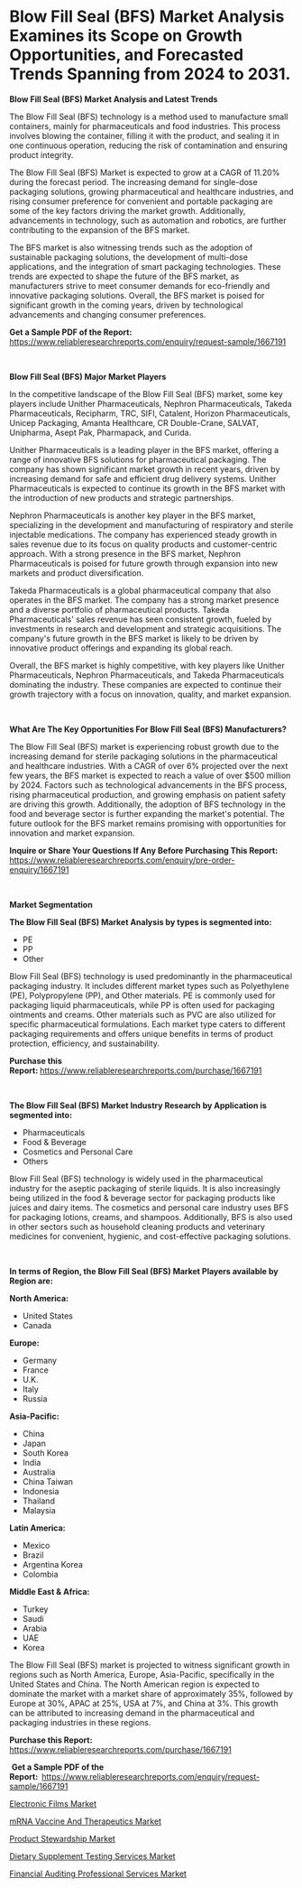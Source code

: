 <p><h1>Blow Fill Seal (BFS) Market Analysis Examines its Scope on Growth Opportunities, and Forecasted Trends Spanning from 2024 to 2031.</h1></p><p><strong>Blow Fill Seal (BFS) Market Analysis and Latest Trends</strong></p>
<p><p>The Blow Fill Seal (BFS) technology is a method used to manufacture small containers, mainly for pharmaceuticals and food industries. This process involves blowing the container, filling it with the product, and sealing it in one continuous operation, reducing the risk of contamination and ensuring product integrity. </p><p>The Blow Fill Seal (BFS) Market is expected to grow at a CAGR of 11.20% during the forecast period. The increasing demand for single-dose packaging solutions, growing pharmaceutical and healthcare industries, and rising consumer preference for convenient and portable packaging are some of the key factors driving the market growth. Additionally, advancements in technology, such as automation and robotics, are further contributing to the expansion of the BFS market.</p><p>The BFS market is also witnessing trends such as the adoption of sustainable packaging solutions, the development of multi-dose applications, and the integration of smart packaging technologies. These trends are expected to shape the future of the BFS market, as manufacturers strive to meet consumer demands for eco-friendly and innovative packaging solutions. Overall, the BFS market is poised for significant growth in the coming years, driven by technological advancements and changing consumer preferences.</p></p>
<p><strong>Get a Sample PDF of the Report:&nbsp;</strong> <a href="https://www.reliableresearchreports.com/enquiry/request-sample/1667191">https://www.reliableresearchreports.com/enquiry/request-sample/1667191</a></p>
<p>&nbsp;</p>
<p><strong>Blow Fill Seal (BFS) Major Market Players</strong></p>
<p><p>In the competitive landscape of the Blow Fill Seal (BFS) market, some key players include Unither Pharmaceuticals, Nephron Pharmaceuticals, Takeda Pharmaceuticals, Recipharm, TRC, SIFI, Catalent, Horizon Pharmaceuticals, Unicep Packaging, Amanta Healthcare, CR Double-Crane, SALVAT, Unipharma, Asept Pak, Pharmapack, and Curida. </p><p>Unither Pharmaceuticals is a leading player in the BFS market, offering a range of innovative BFS solutions for pharmaceutical packaging. The company has shown significant market growth in recent years, driven by increasing demand for safe and efficient drug delivery systems. Unither Pharmaceuticals is expected to continue its growth in the BFS market with the introduction of new products and strategic partnerships.</p><p>Nephron Pharmaceuticals is another key player in the BFS market, specializing in the development and manufacturing of respiratory and sterile injectable medications. The company has experienced steady growth in sales revenue due to its focus on quality products and customer-centric approach. With a strong presence in the BFS market, Nephron Pharmaceuticals is poised for future growth through expansion into new markets and product diversification.</p><p>Takeda Pharmaceuticals is a global pharmaceutical company that also operates in the BFS market. The company has a strong market presence and a diverse portfolio of pharmaceutical products. Takeda Pharmaceuticals' sales revenue has seen consistent growth, fueled by investments in research and development and strategic acquisitions. The company's future growth in the BFS market is likely to be driven by innovative product offerings and expanding its global reach. </p><p>Overall, the BFS market is highly competitive, with key players like Unither Pharmaceuticals, Nephron Pharmaceuticals, and Takeda Pharmaceuticals dominating the industry. These companies are expected to continue their growth trajectory with a focus on innovation, quality, and market expansion.</p></p>
<p>&nbsp;</p>
<p><strong>What Are The Key Opportunities For Blow Fill Seal (BFS) Manufacturers?</strong></p>
<p><p>The Blow Fill Seal (BFS) market is experiencing robust growth due to the increasing demand for sterile packaging solutions in the pharmaceutical and healthcare industries. With a CAGR of over 6% projected over the next few years, the BFS market is expected to reach a value of over $500 million by 2024. Factors such as technological advancements in the BFS process, rising pharmaceutical production, and growing emphasis on patient safety are driving this growth. Additionally, the adoption of BFS technology in the food and beverage sector is further expanding the market's potential. The future outlook for the BFS market remains promising with opportunities for innovation and market expansion.</p></p>
<p><strong>Inquire or Share Your Questions If Any Before Purchasing This Report:</strong> <a href="https://www.reliableresearchreports.com/enquiry/pre-order-enquiry/1667191">https://www.reliableresearchreports.com/enquiry/pre-order-enquiry/1667191</a></p>
<p>&nbsp;</p>
<p><strong>Market Segmentation</strong></p>
<p><strong>The Blow Fill Seal (BFS) Market Analysis by types is segmented into:</strong></p>
<p><ul><li>PE</li><li>PP</li><li>Other</li></ul></p>
<p><p>Blow Fill Seal (BFS) technology is used predominantly in the pharmaceutical packaging industry. It includes different market types such as Polyethylene (PE), Polypropylene (PP), and Other materials. PE is commonly used for packaging liquid pharmaceuticals, while PP is often used for packaging ointments and creams. Other materials such as PVC are also utilized for specific pharmaceutical formulations. Each market type caters to different packaging requirements and offers unique benefits in terms of product protection, efficiency, and sustainability.</p></p>
<p><strong>Purchase this Report:&nbsp;</strong><a href="https://www.reliableresearchreports.com/purchase/1667191">https://www.reliableresearchreports.com/purchase/1667191</a></p>
<p>&nbsp;</p>
<p><strong>The Blow Fill Seal (BFS) Market Industry Research by Application is segmented into:</strong></p>
<p><ul><li>Pharmaceuticals</li><li>Food & Beverage</li><li>Cosmetics and Personal Care</li><li>Others</li></ul></p>
<p><p>Blow Fill Seal (BFS) technology is widely used in the pharmaceutical industry for the aseptic packaging of sterile liquids. It is also increasingly being utilized in the food & beverage sector for packaging products like juices and dairy items. The cosmetics and personal care industry uses BFS for packaging lotions, creams, and shampoos. Additionally, BFS is also used in other sectors such as household cleaning products and veterinary medicines for convenient, hygienic, and cost-effective packaging solutions.</p></p>
<p>&nbsp;</p>
<p><strong>In terms of Region, the Blow Fill Seal (BFS) Market Players available by Region are:</strong></p>
<p>
    <p> <strong> North America: </strong>
        <ul>
            <li>United States</li>
            <li>Canada</li>
        </ul>
        </p> 
    <p> <strong> Europe: </strong>
        <ul>
            <li>Germany</li>
            <li>France</li>
            <li>U.K.</li>
            <li>Italy</li>
            <li>Russia</li>
        </ul>
        </p> 
    <p> <strong> Asia-Pacific: </strong>
        <ul>
            <li>China</li>
            <li>Japan</li>
            <li>South Korea</li>
            <li>India</li>
            <li>Australia</li>
            <li>China Taiwan</li>
            <li>Indonesia</li>
            <li>Thailand</li>
            <li>Malaysia</li>
        </ul>
        </p> 
    <p> <strong> Latin America: </strong>
        <ul>
            <li>Mexico</li>
            <li>Brazil</li>
            <li>Argentina Korea</li>
            <li>Colombia</li>
        </ul>
        </p> 
    <p> <strong> Middle East & Africa: </strong>
        <ul>
            <li>Turkey</li>
            <li>Saudi</li>
            <li>Arabia</li>
            <li>UAE</li>
            <li>Korea</li>
        </ul>
    </p>
    </p>
<p><p>The Blow Fill Seal (BFS) market is projected to witness significant growth in regions such as North America, Europe, Asia-Pacific, specifically in the United States and China. The North American region is expected to dominate the market with a market share of approximately 35%, followed by Europe at 30%, APAC at 25%, USA at 7%, and China at 3%. This growth can be attributed to increasing demand in the pharmaceutical and packaging industries in these regions.</p></p>
<p><strong>Purchase this Report: </strong><a href="https://www.reliableresearchreports.com/purchase/1667191">https://www.reliableresearchreports.com/purchase/1667191</a></p>
<p>&nbsp;<strong>Get a Sample PDF of the Report:&nbsp;&nbsp;</strong><a href="https://www.reliableresearchreports.com/enquiry/request-sample/1667191">https://www.reliableresearchreports.com/enquiry/request-sample/1667191</a></p>
<p><strong></strong></p>
<p><p><a href="https://medium.com/@maevemoen/electronic-films-market-size-reveals-the-best-marketing-channels-in-global-industry-02da36eec389">Electronic Films Market</a></p><p><a href="https://medium.com/@maevemoen/analyzing-mrna-vaccine-and-therapeutics-market-global-industry-perspective-and-forecast-2024-to-3f6744b7ae95">mRNA Vaccine And Therapeutics Market</a></p><p><a href="https://medium.com/@maevemoen/product-stewardship-market-size-cagr-trends-2024-2030-c71e916b10b1">Product Stewardship Market</a></p><p><a href="https://medium.com/@maevemoen/dietary-supplement-testing-services-market-analysis-and-sze-forecasted-for-period-from-2024-to-2031-9543f4ac4d0e">Dietary Supplement Testing Services Market</a></p><p><a href="https://medium.com/@maevemoen/financial-auditing-professional-services-market-comprehensive-assessment-by-type-application-and-0763ec5ef02b">Financial Auditing Professional Services Market</a></p></p>